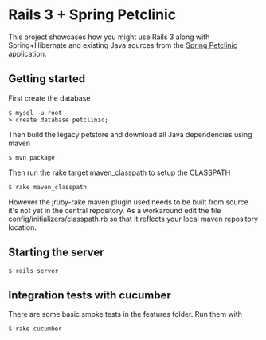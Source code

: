# Rails 3 + Spring Petclinic

This project showcases how you might use Rails 3 along with
Spring+Hibernate and existing Java sources from the [Spring
Petclinic][pc] application.

[pc]: http://static.springsource.org/docs/petclinic.html


## Getting started
First create the database

    $ mysql -u root
    > create database petclinic;

Then build the legacy petstore and download all Java dependencies using maven

    $ mvn package

Then run the rake target maven_classpath to setup the CLASSPATH

    $ rake maven_classpath

However the jruby-rake maven plugin used needs to be built from source it's not yet in the central repository. As a workaround edit the file config/initializers/classpath.rb so that it reflects your local maven repository location.

## Starting the server
    $ rails server

## Integration tests with cucumber
There are some basic smoke tests in the features folder. Run them with

    $ rake cucumber


